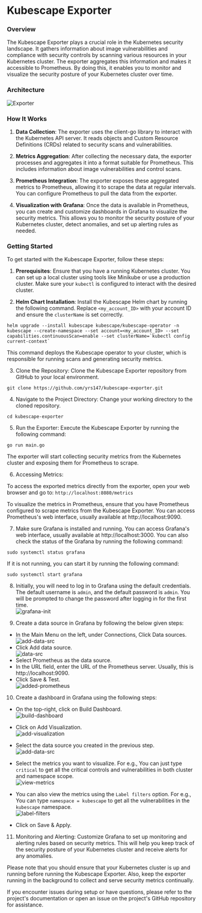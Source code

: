# Kubescape Exporter

### Overview

The Kubescape Exporter plays a crucial role in the Kubernetes security landscape. It gathers information about image vulnerabilities and compliance with security controls by scanning various resources in your Kubernetes cluster. The exporter aggregates this information and makes it accessible to Prometheus. By doing this, it enables you to monitor and visualize the security posture of your Kubernetes cluster over time.

### Architecture
![Exporter](https://github.com/yrs147/kubescape-exporter/assets/98258627/c77076cf-a29c-481e-96d6-b50353a44498)


### How It Works

1. **Data Collection**: The exporter uses the client-go library to interact with the Kubernetes API server. It reads objects and Custom Resource Definitions (CRDs) related to security scans and vulnerabilities.

2. **Metrics Aggregation**: After collecting the necessary data, the exporter processes and aggregates it into a format suitable for Prometheus. This includes information about image vulnerabilities and  control scans.

3. **Prometheus Integration**: The exporter exposes these aggregated metrics to Prometheus, allowing it to scrape the data at regular intervals. You can configure Prometheus to pull the data from the exporter.

4. **Visualization with Grafana**: Once the data is available in Prometheus, you can create and customize dashboards in Grafana to visualize the security metrics. This allows you to monitor the security posture of your Kubernetes cluster, detect anomalies, and set up alerting rules as needed.

### Getting Started

To get started with the Kubescape Exporter, follow these steps:

1. **Prerequisites**: Ensure that you have a running Kubernetes cluster. You can set up a local cluster using tools like Minikube or use a production cluster. Make sure your `kubectl` is configured to interact with the desired cluster.

2. **Helm Chart Installation**: Install the Kubescape Helm chart by running the following command. Replace `<my_account_ID>` with your account ID and ensure the `clusterName` is set correctly.
```
helm upgrade --install kubescape kubescape/kubescape-operator -n kubescape --create-namespace --set account=<my_account_ID> --set capabilities.continuousScan=enable --set clusterName=`kubectl config current-context`
```
This command deploys the Kubescape operator to your cluster, which is responsible for running scans and generating security metrics.

3. Clone the Repository: Clone the Kubescape Exporter repository from GitHub to your local environment.
```
git clone https://github.com/yrs147/kubescape-exporter.git
```
4. Navigate to the Project Directory: Change your working directory to the cloned repository.
```
cd kubescape-exporter
```  

5. Run the Exporter: Execute the Kubescape Exporter by running the following command:
```
go run main.go
```
The exporter will start collecting security metrics from the Kubernetes cluster and exposing them for Prometheus to scrape.

6. Accessing Metrics:

To access the exported metrics directly from the exporter, open your web browser and go to: `http://localhost:8080/metrics`

To visualize the metrics in Prometheus, ensure that you have Prometheus configured to scrape metrics from the Kubescape Exporter. You can access Prometheus's web interface, usually available at http://localhost:9090.

7. Make sure Grafana is installed and running. You can access Grafana's web interface, usually available at http://localhost:3000. You can also check the status of the Grafana by running the following command:
```
sudo systemctl status grafana
```
If it is not running, you can start it by running the following command:
```
sudo systemctl start grafana
```
8. Initially, you will need to log in to Grafana using the default credentials. The default username is `admin`, and the default password is `admin`. You will be prompted to change the password after logging in for the first time.\
![grafana-init](https://github.com/yrs147/kubescape-exporter/assets/75741089/9d3e096d-b343-46e3-bfb9-41fdc4077447)

9. Create a data source in Grafana by following the below given steps:
- In the Main Menu on the left, under Connections, Click Data sources.\
  ![add-data-src](https://github.com/yrs147/kubescape-exporter/assets/75741089/f1e62a13-ee68-4b0c-bd1e-8fe7c8bbcc79)
- Click Add data source.\
  ![data-src](https://github.com/yrs147/kubescape-exporter/assets/75741089/af5de2e2-e22a-4955-be8d-5b8830541b85)
- Select Prometheus as the data source.
- In the URL field, enter the URL of the Prometheus server. Usually, this is http://localhost:9090.
- Click Save & Test.\
![added-prometheus](https://github.com/yrs147/kubescape-exporter/assets/75741089/4fcd81e0-fab4-4360-9e7e-4a42214d0aa4)



10. Create a dashboard in Grafana using the following steps:
- On the top-right, click on Build Dashboard.\
  ![build-dashboard](https://github.com/yrs147/kubescape-exporter/assets/75741089/95d89010-560b-4254-8e3e-e5ce03ab4c3a)

- Click on Add Visualization.\
  ![add-visualization](https://github.com/yrs147/kubescape-exporter/assets/75741089/c1aa4695-6dd9-4353-a685-11ab13398e70)

- Select the data source you created in the previous step.\
  ![add-data-src](https://github.com/yrs147/kubescape-exporter/assets/75741089/6a948f69-922f-411f-8d66-83b3ba745448)

- Select the metrics you want to visualize. For e.g., You can just type `critical` to get all the critical controls and vulnerabilities in both cluster and namespace scope.\
  ![view-metrics](https://github.com/yrs147/kubescape-exporter/assets/75741089/0f9bc295-eb40-47e8-a906-e572d47f076f)

- You can also view the metrics using the `Label filters` option. For e.g., You can type `namespace = kubescape` to get all the vulnerabilities in the `kubescape` namespace.\
  ![label-filters](https://github.com/yrs147/kubescape-exporter/assets/75741089/29662510-cf65-44ae-a951-b44425a8558c)


- Click on Save & Apply.

11. Monitoring and Alerting: Customize Grafana to set up monitoring and alerting rules based on security metrics. This will help you keep track of the security posture of your Kubernetes cluster and receive alerts for any anomalies.

Please note that you should ensure that your Kubernetes cluster is up and running before running the Kubescape Exporter. Also, keep the exporter running in the background to collect and serve security metrics continually.

If you encounter issues during setup or have questions, please refer to the project's documentation or open an issue on the project's GitHub repository for assistance.

